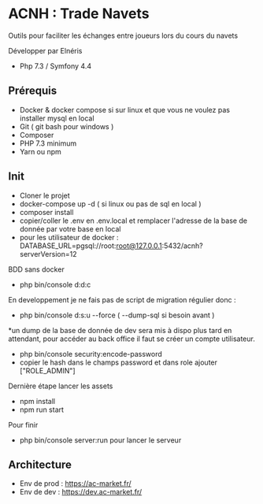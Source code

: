 # ACNH : Trade Navets

Outils pour faciliter les échanges entre joueurs lors du cours du navets

Développer par Elnéris

- Php 7.3 / Symfony 4.4

## Prérequis

- Docker & docker compose si sur linux et que vous ne voulez pas installer mysql en local
- Git ( git bash pour windows )
- Composer
- PHP 7.3 minimum
- Yarn ou npm

## Init

- Cloner le projet
- docker-compose up -d ( si linux ou pas de sql en local )
- composer install
- copier/coller le .env en .env.local et remplacer l'adresse de la base de donnée par votre base en local
- pour les utilisateur de docker : DATABASE_URL=pgsql://root:root@127.0.0.1:5432/acnh?serverVersion=12

BDD sans docker
- php bin/console d:d:c

En developpement je ne fais pas de script de migration régulier donc :

- php bin/console d:s:u --force ( --dump-sql si besoin avant )

*un dump de la base de donnée de dev sera mis à dispo plus tard en attendant, pour accéder au back office il faut se créer un compte utilisateur.

- php bin/console security:encode-password 
- copier le hash dans le champs password et dans role ajouter ["ROLE_ADMIN"]

Dernière étape lancer les assets

- npm install
- npm run start

Pour finir

- php bin/console server:run pour lancer le serveur

## Architecture

- Env de prod : https://ac-market.fr/
- Env de dev : https://dev.ac-market.fr/